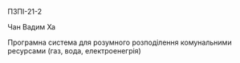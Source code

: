 ПЗПІ-21-2

Чан Вадим Ха

Програмна система для розумного розподілення комунальними ресурсами (газ, вода, електроенегрія)
